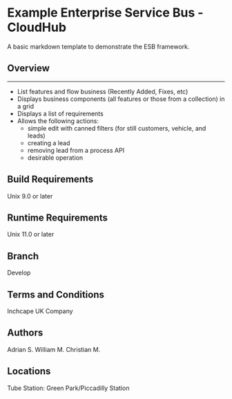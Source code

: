 # Example Enterprise Service Bus - CloudHub 
  
A basic markdown template to demonstrate the ESB framework. 
  
## Overview 
---  
- List features and flow business (Recently Added, Fixes, etc) 
- Displays business components (all features or those from a collection) in a grid 
- Displays a list of requirements 
- Allows the following actions: 
    * simple edit with canned filters (for still customers, vehicle, and leads) 
    * creating a lead  
    * removing lead from a process API 
    * desirable operation 
  
## Build Requirements 
  
Unix 9.0 or later 
  
## Runtime Requirements 
  
Unix 11.0 or later 

## Branch 

Develop

## Terms and Conditions 

Inchcape UK Company 

## Authors

Adrian S. 
William M. 
Christian M. 

## Locations 

Tube Station: Green Park/Piccadilly Station